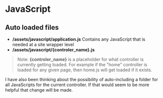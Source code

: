 JavaScript
==========

Auto loaded files
------------------
*   __/assets/javascript/application.js__ Contains any JavaScript that is needed at a site wrapper level
*   __/assets/javascript/{controler_name}.js__

>   Note: **{controler_name}** is a placeholder for what controller is currently
>   getting loaded.  For example if the "home" controller is loaded for any given
>   page, then home.js will get loaded if it exists.

I have also been thinking about the possibility of auto-including a folder for all JavaScripts for the
current controller.  If that would seem to be more helpful that change will be made.
